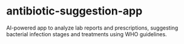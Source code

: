 # antibiotic-suggestion-app
AI-powered app to analyze lab reports and prescriptions, suggesting bacterial infection stages and treatments using WHO guidelines.
